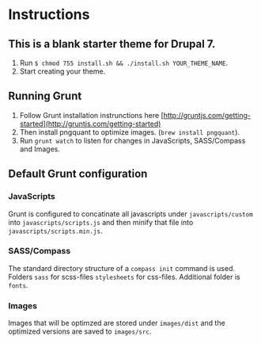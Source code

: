 # Instructions

## This is a blank starter theme for Drupal 7.

1. Run `$ chmod 755 install.sh && ./install.sh YOUR_THEME_NAME`.
2. Start creating your theme.

## Running Grunt

1. Follow Grunt installation instrunctions here [http://gruntjs.com/getting-started](http://gruntjs.com/getting-started)
2. Then install pngquant to optimize images. (`brew install pngquant`).
3. Run `grunt watch` to listen for changes in JavaScripts, SASS/Compass and Images.

## Default Grunt configuration

### JavaScripts

Grunt is configured to concatinate all javascripts under `javascripts/custom` into `javascripts/scripts.js` and then minify that file into `javascripts/scripts.min.js`.

### SASS/Compass

The standard directory structure of a `compass init` command is used. Folders `sass` for scss-files `stylesheets` for css-files. Additional folder is `fonts`.

### Images

Images that will be optimzed are stored under `images/dist` and the optimized versions are saved to `images/src`.
